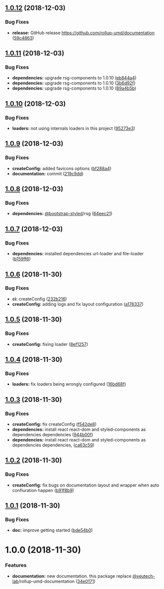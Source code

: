 ## [1.0.12](https://github.com/rollup-umd/documentation/compare/v1.0.11...v1.0.12) (2018-12-03)


### Bug Fixes

* **release:** GitHub release https://github.com/rollup-umd/documentation ([59c4863](https://github.com/rollup-umd/documentation/commit/59c4863))

## [1.0.11](https://module.kopaxgroup.com/rollup-umd/documentation/compare/v1.0.10...v1.0.11) (2018-12-03)


### Bug Fixes

* **dependencies:** upgrade rsg-components to 1.0.10 ([eb844a4](https://module.kopaxgroup.com/rollup-umd/documentation/commit/eb844a4))
* **dependencies:** upgrade rsg-components to 1.0.10 ([3b6d92f](https://module.kopaxgroup.com/rollup-umd/documentation/commit/3b6d92f))
* **dependencies:** upgrade rsg-components to 1.0.10 ([89a4b5b](https://module.kopaxgroup.com/rollup-umd/documentation/commit/89a4b5b))

## [1.0.10](https://module.kopaxgroup.com/rollup-umd/documentation/compare/v1.0.9...v1.0.10) (2018-12-03)


### Bug Fixes

* **loaders:** not using internals loaders in this project ([95273e3](https://module.kopaxgroup.com/rollup-umd/documentation/commit/95273e3))

## [1.0.9](https://module.kopaxgroup.com/rollup-umd/documentation/compare/v1.0.8...v1.0.9) (2018-12-03)


### Bug Fixes

* **createConfig:** added favicons options ([bf288a4](https://module.kopaxgroup.com/rollup-umd/documentation/commit/bf288a4))
* **documentation:** commit ([219c9dd](https://module.kopaxgroup.com/rollup-umd/documentation/commit/219c9dd))

## [1.0.8](https://module.kopaxgroup.com/rollup-umd/documentation/compare/v1.0.7...v1.0.8) (2018-12-03)


### Bug Fixes

* **dependencies:** [@bootstrap-styled](https://module.kopaxgroup.com/bootstrap-styled)/rsg ([64eec21](https://module.kopaxgroup.com/rollup-umd/documentation/commit/64eec21))

## [1.0.7](https://module.kopaxgroup.com/rollup-umd/documentation/compare/v1.0.6...v1.0.7) (2018-12-03)


### Bug Fixes

* **dependencies:** installed dependencies url-loader and file-loader ([b159ff6](https://module.kopaxgroup.com/rollup-umd/documentation/commit/b159ff6))

## [1.0.6](https://module.kopaxgroup.com/rollup-umd/documentation/compare/v1.0.5...v1.0.6) (2018-11-30)


### Bug Fixes

* **ci:** createConfig ([232b216](https://module.kopaxgroup.com/rollup-umd/documentation/commit/232b216))
* **createConfig:** adding logs and fix layout configuration ([a176337](https://module.kopaxgroup.com/rollup-umd/documentation/commit/a176337))

## [1.0.5](https://module.kopaxgroup.com/rollup-umd/documentation/compare/v1.0.4...v1.0.5) (2018-11-30)


### Bug Fixes

* **createConfig:** fixing loader ([8ef1257](https://module.kopaxgroup.com/rollup-umd/documentation/commit/8ef1257))

## [1.0.4](https://module.kopaxgroup.com/rollup-umd/documentation/compare/v1.0.3...v1.0.4) (2018-11-30)


### Bug Fixes

* **loaders:** fix loaders being wrongly configured ([16bd68f](https://module.kopaxgroup.com/rollup-umd/documentation/commit/16bd68f))

## [1.0.3](https://module.kopaxgroup.com/rollup-umd/documentation/compare/v1.0.2...v1.0.3) (2018-11-30)


### Bug Fixes

* **createConfig:** fix createConfig ([f542de8](https://module.kopaxgroup.com/rollup-umd/documentation/commit/f542de8))
* **dependencies:** install react react-dom and styled-components as dependencies dependencies ([944b00f](https://module.kopaxgroup.com/rollup-umd/documentation/commit/944b00f))
* **dependencies:** install react react-dom and styled-components as dependencies dependencies, ([ca63c59](https://module.kopaxgroup.com/rollup-umd/documentation/commit/ca63c59))

## [1.0.2](https://module.kopaxgroup.com/rollup-umd/documentation/compare/v1.0.1...v1.0.2) (2018-11-30)


### Bug Fixes

* **createConfig:** fix bugs on documentation layout and wrapper when auto confiuration happen ([b91f8b9](https://module.kopaxgroup.com/rollup-umd/documentation/commit/b91f8b9))

## [1.0.1](https://module.kopaxgroup.com/rollup-umd/documentation/compare/v1.0.0...v1.0.1) (2018-11-30)


### Bug Fixes

* **doc:** improve getting started ([bde54b0](https://module.kopaxgroup.com/rollup-umd/documentation/commit/bde54b0))

# 1.0.0 (2018-11-30)


### Features

* **documentation:** new documentation. this package replace [@yeutech-lab](https://module.kopaxgroup.com/yeutech-lab)/rollup-umd-documentation ([34e0171](https://module.kopaxgroup.com/rollup-umd/documentation/commit/34e0171))

